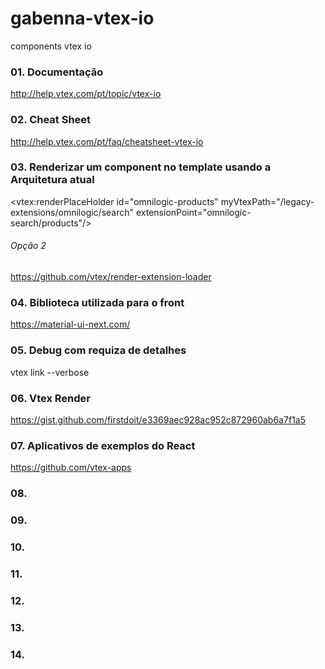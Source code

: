 # gabenna-vtex-io
components vtex io

### 01. Documentação
  http://help.vtex.com/pt/topic/vtex-io
  
### 02. Cheat Sheet
  http://help.vtex.com/pt/faq/cheatsheet-vtex-io
  
### 03. Renderizar um component no template usando a Arquitetura atual
  <!-- subtemplate header -->
  <vtex:renderPlaceHolder id="omnilogic-products" myVtexPath="/legacy-extensions/omnilogic/search" extensionPoint="omnilogic-search/products"/>
  
  ###### Opção 2
  https://github.com/vtex/render-extension-loader

### 04. Biblioteca utilizada para o front
  https://material-ui-next.com/
  
### 05. Debug com requiza de detalhes
  vtex link --verbose

### 06. Vtex Render
  https://gist.github.com/firstdoit/e3369aec928ac952c872960ab6a7f1a5
  
### 07. Aplicativos de exemplos do React
  https://github.com/vtex-apps
  
### 08.
### 09.
### 10.
### 11.
### 12.
### 13.
### 14.
